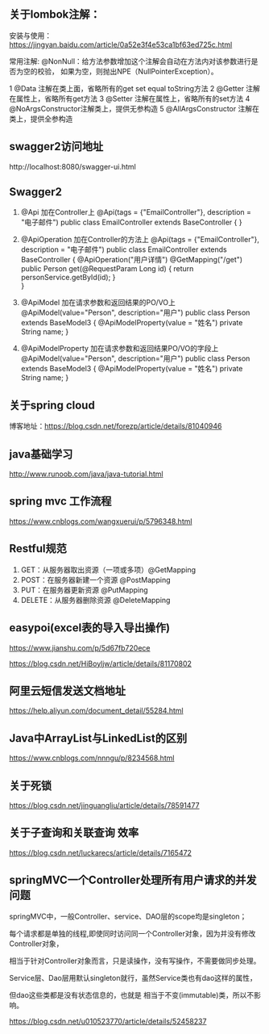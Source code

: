 ## 关于lombok注解：
安装与使用：https://jingyan.baidu.com/article/0a52e3f4e53ca1bf63ed725c.html

常用注解:
@NonNull：给方法参数增加这个注解会自动在方法内对该参数进行是否为空的校验，
如果为空，则抛出NPE（NullPointerException）。

1 @Data 注解在类上面，省略所有的get set equal toString方法 
2 @Getter 注解在属性上，省略所有get方法 
3 @Setter 注解在属性上，省略所有的set方法 
4 @NoArgsConstructor注解类上，提供无参构造 
5 @AllArgsConstructor 注解在类上，提供全参构造

## swagger2访问地址
http://localhost:8080/swagger-ui.html

## Swagger2 
1. @Api  加在Controller上 
   @Api(tags = {"EmailController"}, description = "电子邮件")
   public class EmailController extends BaseController {
   }

2. @ApiOperation 加在Controller的方法上
   @Api(tags = {"EmailController"}, description = "电子邮件")
   public class EmailController extends BaseController {
        @ApiOperation("用户详情")
        @GetMapping("/get")
        public Person get(@RequestParam Long id) {
            return personService.getById(id);
        }       
   }
   
3. @ApiModel 加在请求参数和返回结果的PO/VO上
   @ApiModel(value="Person", description="用户")
   public class Person extends BaseModel3 {
        @ApiModelProperty(value = "姓名")
        private String name;
   }
   
4. @ApiModelProperty 加在请求参数和返回结果PO/VO的字段上
   @ApiModel(value="Person", description="用户")
   public class Person extends BaseModel3 {
        @ApiModelProperty(value = "姓名")
        private String name;
   }

## 关于spring cloud
博客地址：https://blog.csdn.net/forezp/article/details/81040946

## java基础学习
http://www.runoob.com/java/java-tutorial.html

## spring mvc 工作流程
https://www.cnblogs.com/wangxuerui/p/5796348.html

## Restful规范
1. GET：从服务器取出资源（一项或多项）@GetMapping
2. POST：在服务器新建一个资源 @PostMapping
3. PUT：在服务器更新资源 @PutMapping
4. DELETE：从服务器删除资源 @DeleteMapping

## easypoi(excel表的导入导出操作)
https://www.jianshu.com/p/5d67fb720ece

https://blog.csdn.net/HiBoyljw/article/details/81170802

## 阿里云短信发送文档地址 
https://help.aliyun.com/document_detail/55284.html

## Java中ArrayList与LinkedList的区别
https://www.cnblogs.com/nnngu/p/8234568.html

## 关于死锁
https://blog.csdn.net/jinguangliu/article/details/78591477

## 关于子查询和关联查询 效率
https://blog.csdn.net/luckarecs/article/details/7165472

## springMVC一个Controller处理所有用户请求的并发问题
springMVC中，一般Controller、service、DAO层的scope均是singleton；

每个请求都是单独的线程,即使同时访问同一个Controller对象，因为并没有修改Controller对象，

相当于针对Controller对象而言，只是读操作，没有写操作，不需要做同步处理。

Service层、Dao层用默认singleton就行，虽然Service类也有dao这样的属性，

但dao这些类都是没有状态信息的，也就是 相当于不变(immutable)类，所以不影响。

https://blog.csdn.net/u010523770/article/details/52458237








